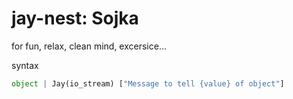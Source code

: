 # jay-nest: Sojka
for fun, relax, clean mind, excersice...

syntax
``` python
object | Jay(io_stream) ["Message to tell {value} of object"] 
```
